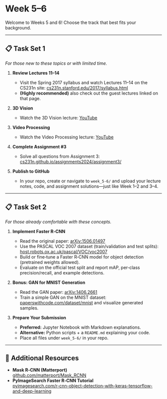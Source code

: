 # Week 5–6

Welcome to Weeks 5 and 6! Choose the track that best fits your background.

---

## 📋 Task Set 1  
*For those new to these topics or with limited time.*

1. **Review Lectures 11–14**  
   - Visit the Spring 2017 syllabus and watch Lectures 11–14 on the CS231n site: [cs231n.stanford.edu/2017/syllabus.html](https://cs231n.stanford.edu/2017/syllabus.html)  
   - **(Highly recommended)** also check out the guest lectures linked on that page.

2. **3D Vision**  
   - Watch the 3D Vision lecture: [YouTube](https://www.youtube.com/watch?v=S1_nCdLUQQ8&list=PL5-TkQAfAZFbzxjBHtzdVCWE0Zbhomg7r&index=17)

3. **Video Processing**  
   - Watch the Video Processing lecture: [YouTube](https://www.youtube.com/watch?v=A9D6NXBJdwU&list=PL5-TkQAfAZFbzxjBHtzdVCWE0Zbhomg7r&index=18)

4. **Complete Assignment #3**  
   - Solve all questions from Assignment 3: [cs231n.github.io/assignments2024/assignment3/](https://cs231n.github.io/assignments2024/assignment3/)

5. **Publish to GitHub**  
   - In your repo, create or navigate to `week_5-6/` and upload your lecture notes, code, and assignment solutions—just like Week 1–2 and 3–4.


---

## 📋 Task Set 2  
*For those already comfortable with these concepts.*

1. **Implement Faster R‑CNN**  
   - Read the original paper: [arXiv:1506.01497](https://arxiv.org/abs/1506.01497)  
   - Use the PASCAL VOC 2007 dataset (train/validation and test splits):  
     [host.robots.ox.ac.uk/pascal/VOC/voc2007](http://host.robots.ox.ac.uk/pascal/VOC/voc2007)  
   - Build or fine‑tune a Faster R‑CNN model for object detection (pretrained weights allowed).  
   - Evaluate on the official test split and report mAP, per‑class precision/recall, and example detections.

2. **Bonus: GAN for MNIST Generation**  
   - Read the GAN paper: [arXiv:1406.2661](https://arxiv.org/abs/1406.2661)  
   - Train a simple GAN on the MNIST dataset: [paperswithcode.com/dataset/mnist](https://paperswithcode.com/dataset/mnist) and visualize generated samples.

3. **Prepare Your Submission**  
   - **Preferred:** Jupyter Notebook with Markdown explanations.  
   - **Alternative:** Python scripts + a `README.md` explaining your code.  
   - Place all files under `week_5-6/` in your repo.

---

## 🔗 Additional Resources

- **Mask R‑CNN (Matterport)**  
  [github.com/matterport/Mask_RCNN](https://github.com/matterport/Mask_RCNN)  
- **PyImageSearch Faster R‑CNN Tutorial**  
  [pyimagesearch.com/r-cnn-object-detection-with-keras-tensorflow-and-deep-learning](https://pyimagesearch.com/2020/07/13/r-cnn-object-detection-with-keras-tensorflow-and-deep-learning/)  
